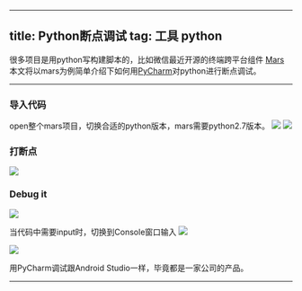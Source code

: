 
---
title: Python断点调试
tag: 工具 python
---


很多项目是用python写构建脚本的，比如微信最近开源的终端跨平台组件 [Mars](https://github.com/Tencent/mars) 
本文将以mars为例简单介绍下如何用[PyCharm](https://www.jetbrains.com/pycharm/)对python进行断点调试。

---

### 导入代码
open整个mars项目，切换合适的python版本，mars需要python2.7版本。
![](http://ww1.sinaimg.cn/large/8b331ee1gw1fbifkuh496j20h81f0q9j.jpg)
![](http://ww2.sinaimg.cn/large/8b331ee1gw1fbifke5anpj20xm0du0xi.jpg)

### 打断点
![](http://ww3.sinaimg.cn/large/8b331ee1gw1fbifnm18q9j20gk04gt94.jpg)

### Debug it
![](http://ww1.sinaimg.cn/large/8b331ee1gw1fbifo65ncyj20po0v6wm7.jpg)

当代码中需要input时，切换到Console窗口输入
![](http://ww3.sinaimg.cn/large/8b331ee1gw1fbifq7bsxlj20nm0e4jvb.jpg)

![](http://ww3.sinaimg.cn/large/8b331ee1gw1fbifqp5rcaj211q0lutf5.jpg)

用PyCharm调试跟Android Studio一样，毕竟都是一家公司的产品。

---